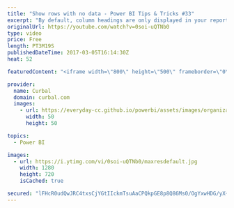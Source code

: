 ```yaml
---
title: "Show rows with no data - Power BI Tips & Tricks #33"
excerpt: "By default, column headings are only displayed in your reports if they contain data. For example, if you were displaying revenue by country and had no sales in Norway, then Norway would not appear anywhere in your visualization.  In this video we will show you how to display empty categories or show"
originalUrl: https://youtube.com/watch?v=0soi-uQTNb0
type: video
price: Free
length: PT3M19S
publishedDateTime: 2017-03-05T16:14:30Z
heat: 52

featuredContent: "<iframe width=\"800\" height=\"500\" frameborder=\"0\" src=\"https://www.youtube.com/embed/0soi-uQTNb0\" allow=\"accelerometer; autoplay; encrypted-media; gyroscope; picture-in-picture\" allowfullscreen></iframe>"

provider:
  name: Curbal
  domain: curbal.com
  images:
    - url: https://everyday-cc.github.io/powerbi/assets/images/organizations/curbal.com-50x50.jpg
      width: 50
      height: 50

topics:
  - Power BI

images:
  - url: https://i.ytimg.com/vi/0soi-uQTNb0/maxresdefault.jpg
    width: 1280
    height: 720
    isCached: true

secured: "lFHcR0udQwJRC4txsCjYGtIIckmTsuAaCPQkpGE8p8Q86Ms0/OgYxwHDG/yX+48O2iDX3bs0VwRriQPs8VCHEcXMEtOvg8yUGKf4SIpTMRSuE4nxGflDqASDRMoynHelMdia0phlE+qkz7XpjqwhKasn9L2lEYT95oGmYjL0U48mXqEqsysdyHj63rJuPtLpsGBYyjyW1dbVUXx0d2yR4x+7W3A9vN8tohx4q/WeQeCkM8Oq60CJBJeDkfeYzReTLbTvF+ulCe4gKPa9buyV//Rd+hM898f0OSQ32nW5LMMOYbm7Mi88e2qFTvkKvXjuQSIhPHR1T4APi/SoDUjbQ+4BS4wDkJF4M6/NXP+uc8+Y5jRcc2+Mpo8khkdievSATdqcs7IZnP+HHSnvX4JspI7tKaywpS3+1I95IOX05Oo=;yTlYxfmVctKpixp3o+FWGQ=="
---
```


